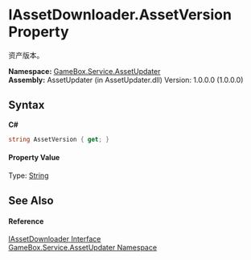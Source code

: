 # IAssetDownloader.AssetVersion Property 
 

资产版本。

**Namespace:**&nbsp;<a href="45b2d3e6-eefd-ba09-ac09-d0f384ac18e9">GameBox.Service.AssetUpdater</a><br />**Assembly:**&nbsp;AssetUpdater (in AssetUpdater.dll) Version: 1.0.0.0 (1.0.0.0)

## Syntax

**C#**<br />
``` C#
string AssetVersion { get; }
```


#### Property Value
Type: <a href="http://msdn2.microsoft.com/zh-cn/library/s1wwdcbf" target="_blank">String</a>

## See Also


#### Reference
<a href="3217c4f5-c44f-34de-f9e1-dc5835ae086a">IAssetDownloader Interface</a><br /><a href="45b2d3e6-eefd-ba09-ac09-d0f384ac18e9">GameBox.Service.AssetUpdater Namespace</a><br />
